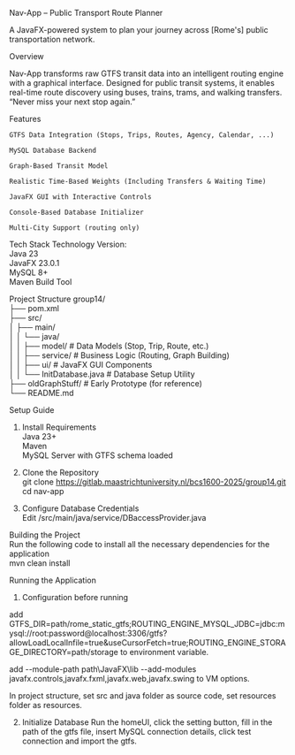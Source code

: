Nav-App – Public Transport Route Planner

A JavaFX-powered system to plan your journey across [Rome's] public transportation network.

 Overview

Nav-App transforms raw GTFS transit data into an intelligent routing engine with a graphical interface.
Designed for public transit systems, it enables real-time route discovery using buses, trains, trams, and walking transfers.
“Never miss your next stop again.”

 Features

 	GTFS Data Integration (Stops, Trips, Routes, Agency, Calendar, ...)

	MySQL Database Backend

 	Graph-Based Transit Model
	
 	Realistic Time-Based Weights (Including Transfers & Waiting Time)

 	JavaFX GUI with Interactive Controls

 	Console-Based Database Initializer

	Multi-City Support (routing only)

                            
 Tech Stack
Technology	Version:                         
Java	23                  
JavaFX	23.0.1                      
MySQL	8+                              
Maven	Build Tool                            

 Project Structure
group14/                                    
├── pom.xml                                 
├── src/                                
│   ├── main/                                                   
│   │   └── java/                           
│   │       ├── model/              # Data Models (Stop, Trip, Route, etc.)                                             
│   │       ├── service/            # Business Logic (Routing, Graph Building)                                                      
│   │       ├── ui/                 # JavaFX GUI Components                                                         
│   │       └── InitDatabase.java   # Database Setup Utility                                                  
├── oldGraphStuff/                  # Early Prototype (for reference)                                       
└── README.md                                   

 Setup Guide

 1.  Install Requirements          
   Java 23+                         
    Maven                                                                                                    
    MySQL Server with GTFS schema loaded
         

2.  Clone the Repository                            
   git clone https://gitlab.maastrichtuniversity.nl/bcs1600-2025/group14.git                   
   cd nav-app   


3.  Configure Database Credentials                                         
   Edit /src/main/java/service/DBaccessProvider.java 


Building the Project          
Run the following code to install all the necessary dependencies for the application             
mvn clean install

 Running the Application

1. Configuration before running

add GTFS_DIR=path/rome_static_gtfs;ROUTING_ENGINE_MYSQL_JDBC=jdbc:mysql://root:password@localhost:3306/gtfs?allowLoadLocalInfile=true&useCursorFetch=true;ROUTING_ENGINE_STORAGE_DIRECTORY=path/storage to environment variable.

add --module-path path\JavaFX\lib --add-modules javafx.controls,javafx.fxml,javafx.web,javafx.swing to VM options.

In project structure, set src and java folder as source code, set resources folder as resources.

2. Initialize Database 
Run the homeUI, click the setting button, fill in the path of the gtfs file, insert MySQL connection details, click test connection and import the gtfs.


